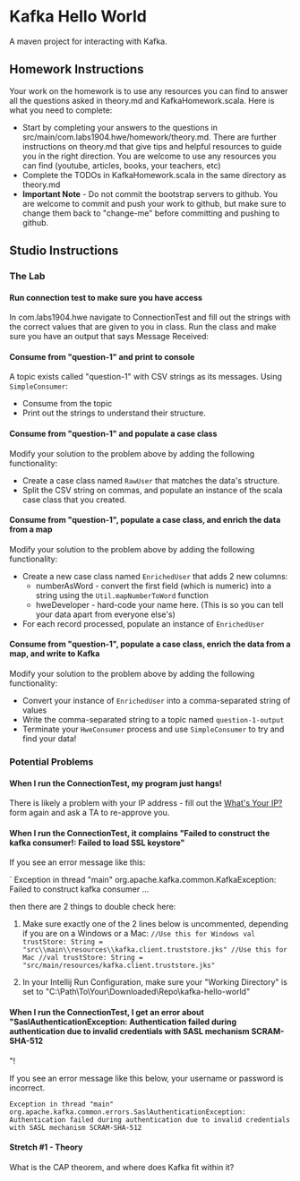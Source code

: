 # Kafka Hello World

A maven project for interacting with Kafka.

## Homework Instructions
Your work on the homework is to use any resources you can find to answer all the questions asked in theory.md and KafkaHomework.scala.
Here is what you need to complete: 

* Start by completing your answers to the questions in src/main/com.labs1904.hwe/homework/theory.md. There are further instructions on theory.md that give tips and helpful resources to guide you in the right direction. You are welcome to use any resources you can find (youtube, articles, books, your teachers, etc)
* Complete the TODOs in KafkaHomework.scala in the same directory as theory.md
* **Important Note** - Do not commit the bootstrap servers to github. You are welcome to commit and push your work to github, but make sure to change them back to "change-me" before committing and pushing to github. 
## Studio Instructions



### The Lab


#### Run connection test to make sure you have access

In com.labs1904.hwe navigate to ConnectionTest and fill out the strings with the correct values that are given to you in class. 
Run the class and make sure you have an output that says Message Received: <some message> 

#### Consume from "question-1" and print to console

A topic exists called "question-1" with CSV strings as its messages. Using `SimpleConsumer`:

- Consume from the topic
- Print out the strings to understand their structure.

#### Consume from "question-1" and populate a case class

Modify your solution to the problem above by adding the following functionality:
- Create a case class named `RawUser` that matches the data's structure.
- Split the CSV string on commas, and populate an instance of the scala case class that you created.

#### Consume from "question-1", populate a case class, and enrich the data from a map

Modify your solution to the problem above by adding the following functionality:
- Create a new case class named `EnrichedUser` that adds 2 new columns:
   * numberAsWord - convert the first field (which is numeric) into a string using the `Util.mapNumberToWord` function
   * hweDeveloper - hard-code your name here. (This is so you can tell your data apart from everyone else's)
- For each record processed, populate an instance of `EnrichedUser`

#### Consume from "question-1", populate a case class, enrich the data from a map, and write to Kafka

Modify your solution to the problem above by adding the following functionality:
- Convert your instance of `EnrichedUser` into a comma-separated string of values
- Write the comma-separated string to a topic named `question-1-output`
- Terminate your `HweConsumer` process and use `SimpleConsumer` to try and find your data!

### Potential Problems

#### When I run the ConnectionTest, my program just hangs!

There is likely a problem with your IP address - fill out the [What's Your IP?](https://docs.google.com/forms/d/e/1FAIpQLSde9gi2LQXk3-OAgqtyMOB2j0bkcYFMFV27MseqWXEd_ja6rA/viewform) form again
 and ask a TA to re-approve you.

#### When I run the ConnectionTest, it complains "Failed to construct the kafka consumer!: Failed to load SSL keystore"

If you see an error message like this:


`
Exception in thread "main" org.apache.kafka.common.KafkaException: Failed to construct kafka consumer
...

[//]: # (Caused by: org.apache.kafka.common.KafkaException: org.apache.kafka.common.KafkaException: Failed to load SSL keystore src\main\resources\kafka.client.truststore.jks of type JKS`)

then there are 2 things to double check here:

1. Make sure exactly one of the 2 lines below is uncommented, depending if you are on a Windows or a Mac:
`
//Use this for Windows
val trustStore: String = "src\\main\\resources\\kafka.client.truststore.jks"
//Use this for Mac
//val trustStore: String = "src/main/resources/kafka.client.truststore.jks"
`

2. In your Intellij Run Configuration, make sure your "Working Directory" is set to "C:\Path\To\Your\Downloaded\Repo\kafka-hello-world"

#### When I run the ConnectionTest, I get an error about "SaslAuthenticationException: Authentication failed during authentication due to invalid credentials with SASL mechanism SCRAM-SHA-512
"!

If you see an error message like this below, your username or password is incorrect.

`
Exception in thread "main" org.apache.kafka.common.errors.SaslAuthenticationException: Authentication failed during authentication due to invalid credentials with SASL mechanism SCRAM-SHA-512
`

#### Stretch #1 - Theory

What is the CAP theorem, and where does Kafka fit within it?